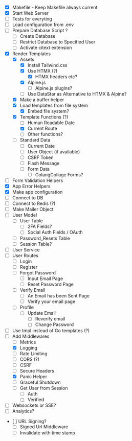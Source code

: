 - [X] Makefile - Keep Makefile always current
- [X] Start Web Server
- [ ] Tests for everyting
- [ ] Load configuration from .env
- [ ] Prepare Database Script ?
  - [ ] Create Database
  - [ ] Restrict Database to Specified User
  - [ ] Activate citext extension
- [X] Render Templates
  - [X] Assets
    - [X] Install Tailwind.css
    - [X] Use HTMX (?)
      - [X] HTMX headers etc?
    - [X] Alpine.js
      - [ ] Alpine.js plugins?
    - [ ] Use DataStar as Alternative to HTMX & Alpine?
  - [X] Make a buffer helper
  - [X] Load templates from file system
    - [X] Embed file system?
  - [X] Template Functions (?)
    - [ ] Human Readable Date
    - [X] Current Route
    - [ ] Other functions?
  - [ ] Standard Data
    - [ ] Current Date
    - [ ] User Object (if available)
    - [ ] CSRF Token
    - [ ] Flash Message
    - [ ] Form Data
      - [ ] GolangCollage Forms?
- [ ] Form Validation Helpers
- [X] App Error Helpers
- [X] Make app configuration
- [ ] Connect to DB
- [ ] Connect to Redis (?)
- [ ] Make Mailer Object
- [ ] User Model
  - [ ] User Table
    - [ ] 2FA Fields?
    - [ ] Social Auth Fields / OAuth
  - [ ] Password_Resets Table
  - [ ] Session Table?
- [ ] User Service
- [ ] User Routes
  - [ ] Login
  - [ ] Register
  - [ ] Forgot Password
    - [ ] Input Email Page
    - [ ] Reset Password Page
  - [ ] Verify Email
    - [ ] An Email has been Sent Page
    - [ ] Verify your email page
  - [ ] Profile
    - [ ] Update Email
      - [ ] Reverify email
      - [ ] Change Password
- [ ] Use tmpl instead of Go templates (?)
- [ ] Add Middlewares
  - [ ] Metrics
  - [X] Logging
  - [ ] Rate Limiting
  - [ ] CORS (?)
  - [ ] CSRF
  - [ ] Secure Headers
  - [X] Panic Helper
  - [ ] Graceful Shutdown
  - [ ] Get User from Session
    - [ ] Auth
    - [ ] Verified
- [ ] Websockets or SSE?
- [ ] Analytics?
- [ ] URL Signing?
  - [ ] Signed Url Middleware
  - [ ] Invalidate with time stamp
